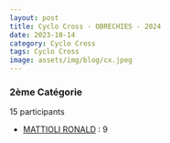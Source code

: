 ```yaml
---
layout: post
title: Cyclo Cross - OBRECHIES - 2024
date: 2023-10-14
category: Cyclo Cross
tags: Cyclo Cross
image: assets/img/blog/cx.jpeg
---
```


### 2ème Catégorie
15 participants
- [MATTIOLI RONALD](https://teamspecializedlille.github.io/works/mattiolironald) : 9
